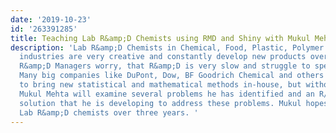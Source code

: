 ```yaml
---
date: '2019-10-23'
id: '263391285'
title: Teaching Lab R&amp;D Chemists using RMD and Shiny with Mukul Mehta
description: 'Lab R&amp;D Chemists in Chemical, Food, Plastic, Polymer and Pharma
  industries are very creative and constantly develop new products over time. Their
  R&amp;D Managers worry, that R&amp;D is very slow and struggle to speed up NPD.
  Many big companies like DuPont, Dow, BF Goodrich Chemical and others have tried
  to bring new statistical and mathematical methods in-house, but without much success.
  Mukul Mehta will examine several problems he has identified and an R/Shiny based
  solution that he is developing to address these problems. Mukul hopes to train 10,000
  Lab R&amp;D chemists over three years. '
---
```

